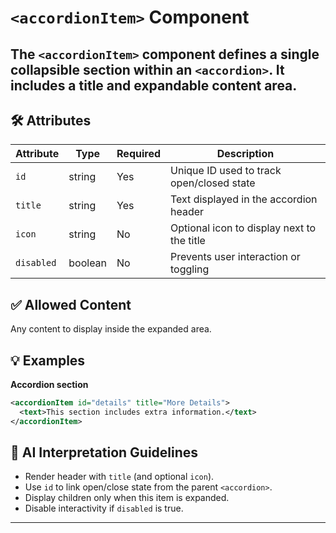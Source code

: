 # `<accordionItem>` Component

The `<accordionItem>` component defines a single collapsible section within an `<accordion>`. It includes a title and expandable content area.
---

## 🛠 Attributes
| Attribute | Type | Required | Description |
|-----------|------|----------|-------------|
| `id` | string | Yes | Unique ID used to track open/closed state |
| `title` | string | Yes | Text displayed in the accordion header |
| `icon` | string | No | Optional icon to display next to the title |
| `disabled` | boolean | No | Prevents user interaction or toggling |

## ✅ Allowed Content
Any content to display inside the expanded area.

## 💡 Examples
**Accordion section**
```xml
<accordionItem id="details" title="More Details">
  <text>This section includes extra information.</text>
</accordionItem>
```

## 🧩 AI Interpretation Guidelines
- Render header with `title` (and optional `icon`).
- Use `id` to link open/close state from the parent `<accordion>`.
- Display children only when this item is expanded.
- Disable interactivity if `disabled` is true.
---